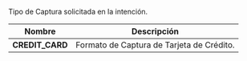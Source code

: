 Tipo de Captura solicitada en la intención.

| Nombre        | Descripción     |
| ------------- | --------------- | 
| **CREDIT_CARD**   | Formato de Captura de Tarjeta de Crédito. |  